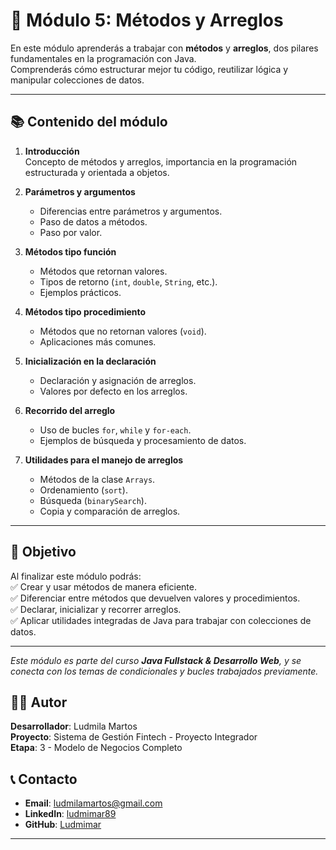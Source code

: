 # 📘 Módulo 5: Métodos y Arreglos

En este módulo aprenderás a trabajar con **métodos** y **arreglos**, dos pilares fundamentales en la programación con Java.  
Comprenderás cómo estructurar mejor tu código, reutilizar lógica y manipular colecciones de datos.

---

## 📚 Contenido del módulo

1. **Introducción**  
   Concepto de métodos y arreglos, importancia en la programación estructurada y orientada a objetos.

2. **Parámetros y argumentos**  
   - Diferencias entre parámetros y argumentos.  
   - Paso de datos a métodos.  
   - Paso por valor.

3. **Métodos tipo función**  
   - Métodos que retornan valores.  
   - Tipos de retorno (`int`, `double`, `String`, etc.).  
   - Ejemplos prácticos.

4. **Métodos tipo procedimiento**  
   - Métodos que no retornan valores (`void`).  
   - Aplicaciones más comunes.

5. **Inicialización en la declaración**  
   - Declaración y asignación de arreglos.  
   - Valores por defecto en los arreglos.

6. **Recorrido del arreglo**  
   - Uso de bucles `for`, `while` y `for-each`.  
   - Ejemplos de búsqueda y procesamiento de datos.

7. **Utilidades para el manejo de arreglos**  
   - Métodos de la clase `Arrays`.  
   - Ordenamiento (`sort`).  
   - Búsqueda (`binarySearch`).  
   - Copia y comparación de arreglos.

---

## 🎯 Objetivo
Al finalizar este módulo podrás:  
✅ Crear y usar métodos de manera eficiente.  
✅ Diferenciar entre métodos que devuelven valores y procedimientos.  
✅ Declarar, inicializar y recorrer arreglos.  
✅ Aplicar utilidades integradas de Java para trabajar con colecciones de datos.  

---

*Este módulo es parte del curso **Java Fullstack & Desarrollo Web**, y se conecta con los temas de condicionales y bucles trabajados previamente.*


## 👨‍💻 Autor

**Desarrollador**: Ludmila Martos  
**Proyecto**: Sistema de Gestión Fintech - Proyecto Integrador  
**Etapa**: 3 - Modelo de Negocios Completo

## 📞 Contacto

- **Email**: [ludmilamartos@gmail.com](mailto:ludmilamartos@gmail.com)
- **LinkedIn**: [ludmimar89](https://www.linkedin.com/in/ludmimar89/)
- **GitHub**: [Ludmimar](https://github.com/Ludmimar)

---
